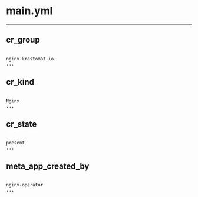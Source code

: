 



# main.yml

---
## cr_group

```

nginx.krestomat.io
...

```
## cr_kind

```

Nginx
...

```
## cr_state

```

present
...

```
## meta_app_created_by

```

nginx-operator
...

```